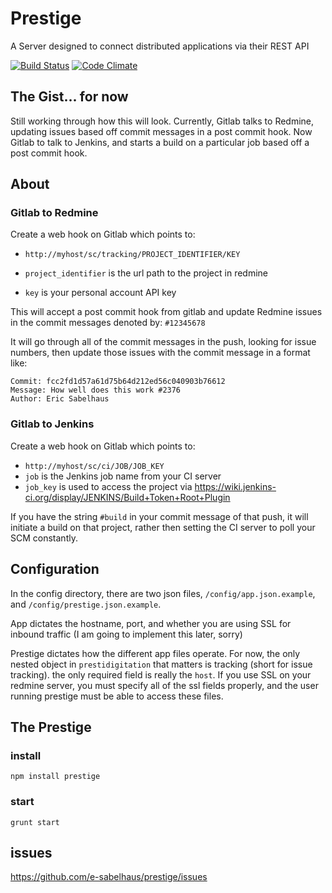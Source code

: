 # Prestige
A Server designed to connect distributed applications via their REST API

[![Build Status](https://travis-ci.org/e-sabelhaus/prestige.svg)](https://travis-ci.org/e-sabelhaus/prestige)
[![Code Climate](https://codeclimate.com/github/e-sabelhaus/prestige/badges/gpa.svg)](https://codeclimate.com/github/e-sabelhaus/prestige)

## The Gist... for now
Still working through how this will look. Currently, Gitlab talks to Redmine, updating issues based off commit messages in a post commit hook. Now Gitlab to talk to Jenkins, and starts a build on a particular job based off a post commit hook.

## About

### Gitlab to Redmine
Create a web hook on Gitlab which points to:

* `http://myhost/sc/tracking/PROJECT_IDENTIFIER/KEY`

* `project_identifier` is the url path to the project in redmine
* `key` is your personal account API key

This will accept a post commit hook from gitlab and update Redmine issues in the commit messages denoted by: `#12345678`

It will go through all of the commit messages in the push, looking for issue numbers, then update those issues with the commit message in a format like:
```
Commit: fcc2fd1d57a61d75b64d212ed56c040903b76612
Message: How well does this work #2376
Author: Eric Sabelhaus
```

### Gitlab to Jenkins
Create a web hook on Gitlab which points to:
 * `http://myhost/sc/ci/JOB/JOB_KEY`
 * `job` is the Jenkins job name from your CI server
 * `job_key` is used to access the project via https://wiki.jenkins-ci.org/display/JENKINS/Build+Token+Root+Plugin

 If you have the string `#build` in your commit message of that push, it will initiate a build on that project, rather then setting the CI server to poll your SCM constantly.

## Configuration
In the config directory, there are two json files,
`/config/app.json.example`, and `/config/prestige.json.example`.

App dictates the hostname, port, and whether you are using SSL for inbound traffic (I am going to implement this later, sorry)

Prestige dictates how the different app files operate. For now, the only nested object in `prestidigitation` that matters is tracking (short for issue tracking). the only required field is really the `host`. If you use SSL on your redmine server, you must specify all of the ssl fields properly, and the user running prestige must be able to access these files.

## The Prestige

### install
`npm install prestige`

### start
`grunt start`

## issues
https://github.com/e-sabelhaus/prestige/issues
